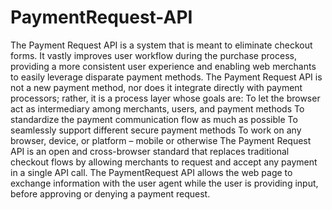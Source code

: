 # PaymentRequest-API
The Payment Request API is a system that is meant to eliminate checkout forms. It vastly improves user workflow during the purchase process, providing a more consistent user experience and enabling web merchants to easily leverage disparate payment methods. The Payment Request API is not a new payment method, nor does it integrate directly with payment processors; rather, it is a process layer whose goals are:
To let the browser act as intermediary among merchants, users, and payment methods
To standardize the payment communication flow as much as possible
To seamlessly support different secure payment methods
To work on any browser, device, or platform – mobile or otherwise
The Payment Request API is an open and cross-browser standard that replaces traditional checkout flows by allowing merchants to request and accept any payment in a single API call. The PaymentRequest API allows the web page to exchange information with the user agent while the user is providing input, before approving or denying a payment request.
